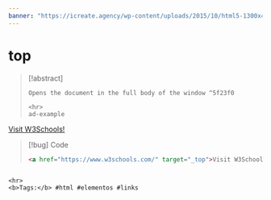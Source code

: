 ```yaml
---
banner: "https://icreate.agency/wp-content/uploads/2015/10/html5-1300x470.gif"
---
```

# top
> [!abstract]
> ````
> Opens the document in the full body of the window ^5f23f0
> 
> <hr>
> ad-example
<a href="https://www.w3schools.com/" target="_top">Visit W3Schools!</a>

> [!bug] Code
> ~~~html
> <a href="https://www.w3schools.com/" target="_top">Visit W3Schools!</a>
> ~~~


````

<hr>
<b>Tags:</b> #html #elementos #links 